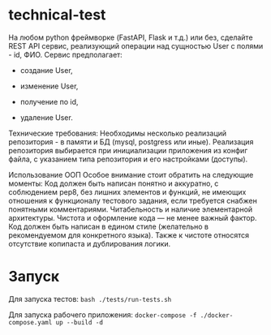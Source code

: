 # technical-test

На любом python фреймворке (FastAPI, Flask и т.д.) или без, сделайте REST API сервис, реализующий операции над сущностью User с полями - id, ФИО.
Сервис предполагает:

* создание User,

* изменение User,

* получение по id,

* удаление User.

Технические требования:
Необходимы несколько реализаций репозитория - в памяти и БД (mysql, postgress или иные). Реализация репозитория выбирается при инициализации приложения из конфиг файла, с указанием типа репозитория и его настройками (доступы).

Использование ООП
Особое внимание стоит обратить на следующие моменты:
Код должен быть написан понятно и аккуратно, с соблюдением pep8, без лишних элементов и функций, не имеющих отношения к функционалу тестового задания, если требуется снабжен понятными комментариями.
Читабельность и наличие элементарной архитектуры.
Чистота и оформление кода — не менее важный фактор. Код должен быть написан в едином стиле (желательно в рекомендуемом для конкретного языка). Также к чистоте относятся отсутствие копипаста и дублирования логики.

# Запуск

Для запуска тестов: `bash ./tests/run-tests.sh`

Для запуска рабочего приложения: `docker-compose -f ./docker-compose.yaml up --build -d`

